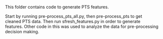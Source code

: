 This folder contains code to generate PTS features. 

Start by running pre-process_pts_all.py, then pre-process_pts to get cleaned PTS data. Then run sfresh_features.py in order to generate features. Other code in this was used to analyze the data for pre-processing decision making. 
